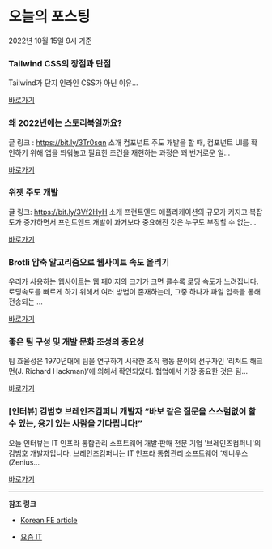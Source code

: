# 오늘의 포스팅 
2022년 10월 15일 9시 기준 

###  Tailwind CSS의 장점과 단점 

 Tailwind가 단지 인라인 CSS가 아닌 이유... 

 [바로가기](https://kofearticle.substack.com/p/korean-fe-article-tailwind-css) 

###  왜 2022년에는 스토리북일까요? 

 글 링크 : https://bit.ly/3Tr0sqn 소개 컴포넌트 주도 개발을 할 때, 컴포넌트 UI를 확인하기 위해 앱을 띄워놓고 필요한 조건을 재현하는 과정은 꽤 번거로운 일... 

 [바로가기](https://kofearticle.substack.com/p/korean-fe-article-2022) 

###  위젯 주도 개발 

 글 링크: https://bit.ly/3Vf2HyH 소개 프런트엔드 애플리케이션의 규모가 커지고 복잡도가 증가하면서 프런트엔드 개발이 과거보다 중요해진 것은 누구도 부정할 수 없는... 

 [바로가기](https://kofearticle.substack.com/p/korean-fe-article-a12) 

### Brotli 압축 알고리즘으로 웹사이트 속도 올리기 

 우리가 사용하는 웹사이트는 웹 페이지의 크기가 크면 클수록 로딩 속도가 느려집니다. 로딩속도를 빠르게 하기 위해서 여러 방법이 존재하는데, 그중 하나가 파일 압축을 통해 전송되는 ... 

 [바로가기](https://yozm.wishket.com/magazine/detail/1739/) 

### 좋은 팀 구성 및 개발 문화 조성의 중요성 

 팀 효율성은 1970년대에 팀을 연구하기 시작한 조직 행동 분야의 선구자인 ‘리처드 해크먼(J. Richard Hackman)’에 의해서 확인되었다. 협업에서 가장 중요한 것은 팀... 

 [바로가기](https://yozm.wishket.com/magazine/detail/1738/) 

### [인터뷰] 김범호 브레인즈컴퍼니 개발자 “바보 같은 질문을 스스럼없이 할 수 있는, 용기 있는 사람을 기다립니다!” 

 오늘 인터뷰는 IT 인프라 통합관리 소프트웨어 개발·판매 전문 기업 '브레인즈컴퍼니'의 김범호 개발자입니다. 브레인즈컴퍼니는 IT 인프라 통합관리 소프트웨어 ‘제니우스(Zenius... 

 [바로가기](https://yozm.wishket.com/magazine/detail/1732/) 

---

**참조 링크**

- [Korean FE article](https://kofearticle.substack.com) 

- [요즘 IT](https://yozm.wishket.com/magazine) 

